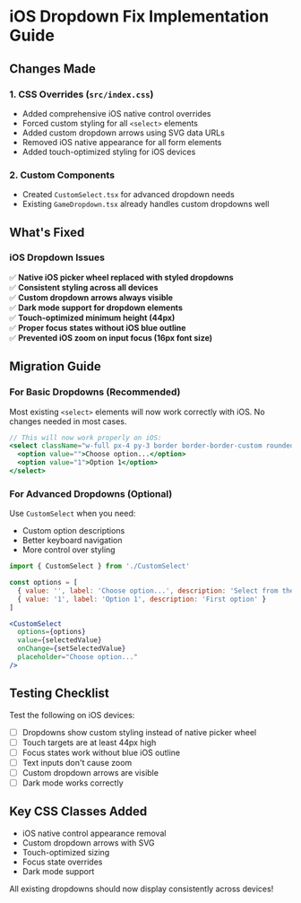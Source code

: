 # iOS Dropdown Fix Implementation Guide

## Changes Made

### 1. CSS Overrides (`src/index.css`)
- Added comprehensive iOS native control overrides
- Forced custom styling for all `<select>` elements
- Added custom dropdown arrows using SVG data URLs
- Removed iOS native appearance for all form elements
- Added touch-optimized styling for iOS devices

### 2. Custom Components
- Created `CustomSelect.tsx` for advanced dropdown needs
- Existing `GameDropdown.tsx` already handles custom dropdowns well

## What's Fixed

### iOS Dropdown Issues
✅ **Native iOS picker wheel replaced with styled dropdowns**  
✅ **Consistent styling across all devices**  
✅ **Custom dropdown arrows always visible**  
✅ **Dark mode support for dropdown elements**  
✅ **Touch-optimized minimum height (44px)**  
✅ **Proper focus states without iOS blue outline**  
✅ **Prevented iOS zoom on input focus (16px font size)**  

## Migration Guide

### For Basic Dropdowns (Recommended)
Most existing `<select>` elements will now work correctly with iOS. No changes needed in most cases.

```jsx
// This will now work properly on iOS:
<select className="w-full px-4 py-3 border border-border-custom rounded-lg">
  <option value="">Choose option...</option>
  <option value="1">Option 1</option>
</select>
```

### For Advanced Dropdowns (Optional)
Use `CustomSelect` when you need:
- Custom option descriptions
- Better keyboard navigation
- More control over styling

```jsx
import { CustomSelect } from './CustomSelect'

const options = [
  { value: '', label: 'Choose option...', description: 'Select from the list' },
  { value: '1', label: 'Option 1', description: 'First option' }
]

<CustomSelect
  options={options}
  value={selectedValue}
  onChange={setSelectedValue}
  placeholder="Choose option..."
/>
```

## Testing Checklist

Test the following on iOS devices:
- [ ] Dropdowns show custom styling instead of native picker wheel
- [ ] Touch targets are at least 44px high
- [ ] Focus states work without blue iOS outline
- [ ] Text inputs don't cause zoom
- [ ] Custom dropdown arrows are visible
- [ ] Dark mode works correctly

## Key CSS Classes Added

- iOS native control appearance removal
- Custom dropdown arrows with SVG
- Touch-optimized sizing
- Focus state overrides
- Dark mode support

All existing dropdowns should now display consistently across devices!